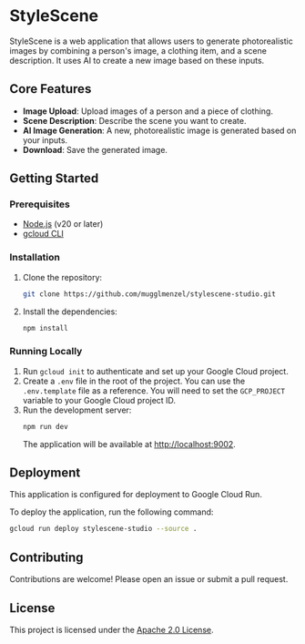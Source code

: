 # StyleScene

StyleScene is a web application that allows users to generate photorealistic images by combining a person's image, a clothing item, and a scene description. It uses AI to create a new image based on these inputs.

## Core Features

-   **Image Upload**: Upload images of a person and a piece of clothing.
-   **Scene Description**: Describe the scene you want to create.
-   **AI Image Generation**: A new, photorealistic image is generated based on your inputs.
-   **Download**: Save the generated image.

## Getting Started

### Prerequisites

-   [Node.js](https://nodejs.org/en/download/package-manager) (v20 or later)
-   [gcloud CLI](https://cloud.google.com/sdk/docs/install)

### Installation

1.  Clone the repository:
    ```bash
    git clone https://github.com/mugglmenzel/stylescene-studio.git
    ```
2.  Install the dependencies:
    ```bash
    npm install
    ```

### Running Locally

1.  Run `gcloud init` to authenticate and set up your Google Cloud project.
2.  Create a `.env` file in the root of the project. You can use the `.env.template` file as a reference. You will need to set the `GCP_PROJECT` variable to your Google Cloud project ID.
3.  Run the development server:
    ```bash
    npm run dev
    ```
    The application will be available at [http://localhost:9002](http://localhost:9002).

## Deployment

This application is configured for deployment to Google Cloud Run.

To deploy the application, run the following command:

```bash
gcloud run deploy stylescene-studio --source .
```

## Contributing

Contributions are welcome! Please open an issue or submit a pull request.

## License

This project is licensed under the [Apache 2.0 License](LICENSE).